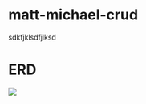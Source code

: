 # matt-michael-crud
sdkfjklsdfjlksd


# ERD

![](https://www.lucidchart.com/publicSegments/view/9f1a9ff9-75a9-4057-855d-1284820dde45/image.png)
